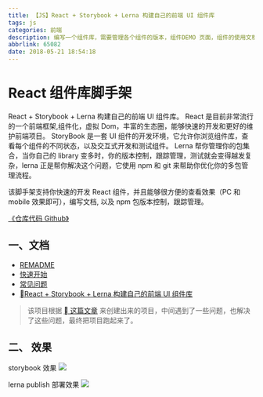 ```yaml
---
title: 【JS】React + Storybook + Lerna 构建自己的前端 UI 组件库
tags: js
categories: 前端
description: 编写一个组件库，需要管理各个组件的版本，组件DEMO 页面，组件的使用文档， 这里有一套比较成熟的方案，了解一下~~
abbrlink: 65082
date: 2018-05-21 18:54:18
---
```


# React 组件库脚手架

React + Storybook + Lerna 构建自己的前端 UI 组件库。
React 是目前非常流行的一个前端框架,组件化，虚拟 Dom，丰富的生态圈，能够快速的开发和更好的维护前端项目。
StoryBook 是一套 UI 组件的开发环境，它允许你浏览组件库，查看每个组件的不同状态，以及交互式开发和测试组件。
Lerna 帮你管理你的包集合，当你自己的 library 变多时，你的版本控制，跟踪管理，测试就会变得越发复杂，lerna 正是帮你解决这个问题，它使用 npm 和 git 来帮助你优化你的多包管理流程。

该脚手架支持你快速的开发 React 组件，并且能够很方便的查看效果（PC 和 mobile 效果即可），编写文档, 以及 npm 包版本控制，跟踪管理。

[《仓库代码 Github》](https://github.com/zhongxia245/scaffold-ui)

## 一、文档

* [REMADME](https://github.com/zhongxia245/scaffold-ui/blob/master/doc/README.md)
* [快速开始](https://github.com/zhongxia245/scaffold-ui/blob/master/doc/GET_START.md)
* [常见问题](https://github.com/zhongxia245/scaffold-ui/blob/master/doc/ISSUE.md)
* [React + Storybook + Lerna 构建自己的前端 UI 组件库](https://juejin.im/post/5a8a905c6fb9a06350151e4c)

> 该项目根据 [ 这篇文章](https://juejin.im/post/5a8a905c6fb9a06350151e4c) 来创建出来的项目，中间遇到了一些问题，也解决了这些问题，最终把项目跑起来了。

## 二、 效果

storybook 效果
![](http://p92r923kj.bkt.clouddn.com/storybook-demo.gif)

lerna publish 部署效果
![](http://p92r923kj.bkt.clouddn.com/publish.png)
